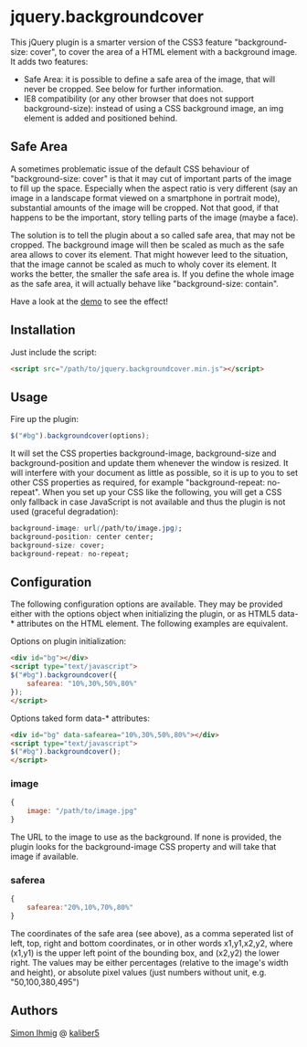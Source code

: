 # jquery.backgroundcover

This jQuery plugin is a smarter version of the CSS3 feature "background-size: cover", to cover the area of a HTML element with a background image. It adds two features:
* Safe Area: it is possible to define a safe area of the image, that will never be cropped. See below for further information.
* IE8 compatibility (or any other browser that does not support background-size): instead of using a CSS background image, an img element is added and positioned behind.

## Safe Area

A sometimes problematic issue of the default CSS behaviour of "background-size: cover" is that it may cut of important parts of the image to fill up the space. Especially when the aspect ratio is very different (say an image in a landscape format viewed on a smartphone in portrait mode), substantial amounts of the image will be cropped. Not that good, if that happens to be the important, story telling parts of the image (maybe a face).

The solution is to tell the plugin about a so called safe area, that may not be cropped. The background image will then be scaled as much as the safe area allows to cover its element. That might however leed to the situation, that the image cannot be scaled as much to wholy cover its element. It works the better, the smaller the safe area is. If you define the whole image as the safe area, it will actually behave like "background-size: contain".

Have a look at the [demo](http://rawgithub.com/kaliber5/jquery-backgroundcover/master/demo/index.html) to see the effect!

## Installation

Just include the script:

```HTML
<script src="/path/to/jquery.backgroundcover.min.js"></script>
```

## Usage

Fire up the plugin:

```JavaScript
$("#bg").backgroundcover(options);
```
    
It will set the CSS properties background-image, background-size and background-position and update them whenever the window is resized. It will interfere with your document as little as possible, so it is up to you to set other CSS properties as required, for example "background-repeat: no-repeat".
When you set up your CSS like the following, you will get a CSS only fallback in case JavaScript is not available and thus the plugin is not used (graceful degradation):

```CSS
background-image: url(/path/to/image.jpg);
background-position: center center;
background-size: cover;
background-repeat: no-repeat;
```

## Configuration

The following configuration options are available. They may be provided either with the options object when initializing the plugin, or as HTML5 data-* attributes on the HTML element. The following examples are equivalent.

Options on plugin initialization:

```HTML
<div id="bg"></div>
<script type="text/javascript">
$("#bg").backgroundcover({
    safearea: "10%,30%,50%,80%"
});
</script>
```

Options taked form data-* attributes:

```HTML
<div id="bg" data-safearea="10%,30%,50%,80%"></div>
<script type="text/javascript">
$("#bg").backgroundcover();
</script>
```

### image

```JavaScript
{
    image: "/path/to/image.jpg"
}
```
         
The URL to the image to use as the background. If none is provided, the plugin looks for the background-image CSS property and will take that image if available.

### saferea

```JavaScript
{
    safearea:"20%,10%,70%,80%"
}
```
    
The coordinates of the safe area (see above), as a comma seperated list of left, top, right and bottom coordinates, or in other words x1,y1,x2,y2, where (x1,y1) is the upper left point of the bounding box, and (x2,y2) the lower right.
The values may be either percentages (relative to the image's width and height), or absolute pixel values (just numbers without unit, e.g. "50,100,380,495")
    
## Authors

[Simon Ihmig](https://github.com/simonihmig) @ [kaliber5](http://www.kaliber5.de)
